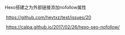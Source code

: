 Hexo搭建之为外部链接添加nofollow属性

​	https://github.com/heytxz/test/issues/20

​	https://calpa.github.io/2017/02/26/hexo-seo-nofollow/